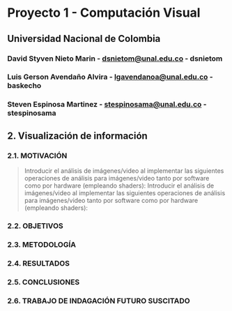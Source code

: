 # Proyecto 1 - Computación Visual
## Universidad Nacional de Colombia

### David Styven Nieto Marin - dsnietom@unal.edu.co - dsnietom
### Luis Gerson Avendaño Alvira - lgavendanoa@unal.edu.co - baskecho
### Steven Espinosa Martinez - stespinosama@unal.edu.co - stespinosama

## 2. Visualización de información

### 2.1. MOTIVACIÓN
> Introducir el análisis de imágenes/video al implementar las siguientes operaciones de análisis para imágenes/video tanto por software como por hardware (empleando shaders):
Introducir el análisis de imágenes/video al implementar las siguientes operaciones de análisis para imágenes/video tanto por software como por hardware (empleando shaders):

### 2.2. OBJETIVOS

### 2.3. METODOLOGÍA

### 2.4. RESULTADOS

### 2.5. CONCLUSIONES

### 2.6. TRABAJO DE INDAGACIÓN FUTURO SUSCITADO
